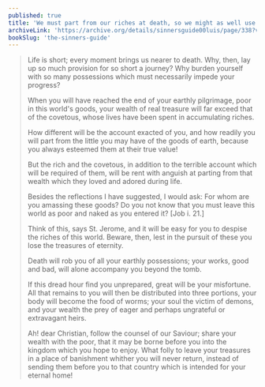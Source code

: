 ```yaml
---
published: true
title: 'We must part from our riches at death, so we might as well use them for our spiritual profit in this life'
archiveLink: 'https://archive.org/details/sinnersguide00luis/page/338?view=theater'
bookSlug: 'the-sinners-guide'
---
```


> Life is short; every moment brings us nearer to death. Why, then, lay up so much provision for so short a journey? Why burden yourself with so many possessions which must necessarily impede your progress?
>
> When you will have reached the end of your earthly pilgrimage, poor in this world's goods, your wealth of real treasure will far exceed that of the covetous, whose lives have been spent in accumulating riches.
>
> How different will be the account exacted of you, and how readily you will part from the little you may have of the goods of earth, because you always esteemed them at their true value!
>
> But the rich and the covetous, in addition to the terrible account which will be required of them, will be rent with anguish at parting from that wealth which they loved and adored during life.
>
> Besides the reflections I have suggested, I would ask: For whom are you amassing these goods? Do you not know that you must leave this world as poor and naked as you entered it? [Job i. 21.]
>
> Think of this, says St. Jerome, and it will be easy for you to despise the riches of this world. Beware, then, lest in the pursuit of these you lose the treasures of eternity.
>
> Death will rob you of all your earthly possessions; your works, good and bad, will alone accompany you beyond the tomb.
>
> If this dread hour find you unprepared, great will be your misfortune. All that remains to you will then be distributed into three portions, your body will become the food of worms; your soul the victim of demons, and your wealth the prey of eager and perhaps ungrateful or extravagant heirs.
>
> Ah! dear Christian, follow the counsel of our Saviour; share your wealth with the poor, that it may be borne before you into the kingdom which you hope to enjoy. What folly to leave your treasures in a place of banishment whither you will never return, instead of sending them before you to that country which is intended for your eternal home!